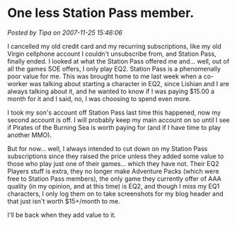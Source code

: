# One less Station Pass member.

*Posted by Tipa on 2007-11-25 15:46:06*

I cancelled my old credit card and my recurring subscriptions, like my old Virgin cellphone account I couldn't unsubscribe from, and Station Pass, finally ended. I looked at what the Station Pass offered me and... well, out of all the games SOE offers, I only play EQ2. Station Pass is a phenomenally poor value for me. This was brought home to me last week when a co-worker was talking about starting a character in EQ2, since Lishian and I are always talking about it, and he wanted to know if I was paying $15.00 a month for it and I said, no, I was choosing to spend even more.

I took my son's account off Station Pass last time this happened, now my second account is off. I will probably keep my main account on so until I see if Pirates of the Burning Sea is worth paying for (and if I have time to play another MMO).

But for now... well, I always intended to cut down on my Station Pass subscriptions since they raised the price unless they added some value to those who play just one of their games... which they have not. Their EQ2 Players stuff is extra, they no longer make Adventure Packs (which were free to Station Pass members), the only game they currently offer of AAA quality (in my opinion, and at this time) is EQ2, and though I miss my EQ1 characters, I only log them on to take screenshots for my blog header and that just isn't worth $15+/month to me.

I'll be back when they add value to it.

